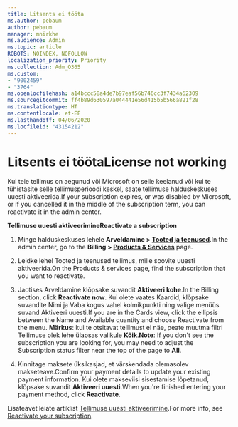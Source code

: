 ```yaml
---
title: Litsents ei tööta
ms.author: pebaum
author: pebaum
manager: mnirkhe
ms.audience: Admin
ms.topic: article
ROBOTS: NOINDEX, NOFOLLOW
localization_priority: Priority
ms.collection: Adm_O365
ms.custom:
- "9002459"
- "3764"
ms.openlocfilehash: a14bccc58a4de7b97eaf56b746cc3f7434a62309
ms.sourcegitcommit: ff4b89d630597a044441e56d415b5b566a821f28
ms.translationtype: HT
ms.contentlocale: et-EE
ms.lasthandoff: 04/06/2020
ms.locfileid: "43154212"
---
```

# <a name="license-not-working"></a><span data-ttu-id="10769-102">Litsents ei tööta</span><span class="sxs-lookup"><span data-stu-id="10769-102">License not working</span></span>

<span data-ttu-id="10769-103">Kui teie tellimus on aegunud või Microsoft on selle keelanud või kui te tühistasite selle tellimusperioodi keskel, saate tellimuse halduskeskuses uuesti aktiveerida.</span><span class="sxs-lookup"><span data-stu-id="10769-103">If your subscription expires, or was disabled by Microsoft, or if you cancelled it in the middle of the subscription term, you can reactivate it in the admin center.</span></span>

<span data-ttu-id="10769-104">**Tellimuse uuesti aktiveerimine**</span><span class="sxs-lookup"><span data-stu-id="10769-104">**Reactivate a subscription**</span></span>

1. <span data-ttu-id="10769-105">Minge halduskeskuses lehele **Arveldamine > [Tooted ja teenused](https://go.microsoft.com/fwlink/p/?linkid=842054)**.</span><span class="sxs-lookup"><span data-stu-id="10769-105">In the admin center, go to the **Billing > [Products & Services](https://go.microsoft.com/fwlink/p/?linkid=842054)** page.</span></span>

2. <span data-ttu-id="10769-106">Leidke lehel Tooted ja teenused tellimus, mille soovite uuesti aktiveerida.</span><span class="sxs-lookup"><span data-stu-id="10769-106">On the Products & services page, find the subscription that you want to reactivate.</span></span>

3. <span data-ttu-id="10769-107">Jaotises Arveldamine klõpsake suvandit **Aktiveeri kohe**.</span><span class="sxs-lookup"><span data-stu-id="10769-107">In the Billing section, click **Reactivate now**.</span></span>  <span data-ttu-id="10769-108">Kui olete vaates Kaardid, klõpsake suvandite Nimi ja Vaba kogus vahel kolmikpunkti ning valige menüüs suvand Aktiveeri uuesti.</span><span class="sxs-lookup"><span data-stu-id="10769-108">If you are in the Cards view, click the ellipsis between the Name and Available quantity and choose Reactivate from the menu.</span></span> <span data-ttu-id="10769-109">**Märkus**: kui te otsitavat tellimust ei näe, peate muutma filtri Tellimuse olek lehe ülaosas valikule **Kõik**.</span><span class="sxs-lookup"><span data-stu-id="10769-109">**Note**: If you don't see the subscription you are looking for, you may need to adjust the Subscription status filter near the top of the page to **All**.</span></span>

4. <span data-ttu-id="10769-110">Kinnitage maksete üksikasjad, et värskendada olemasolev makseteave.</span><span class="sxs-lookup"><span data-stu-id="10769-110">Confirm your payment details to update your existing payment information.</span></span> <span data-ttu-id="10769-111">Kui olete makseviisi sisestamise lõpetanud, klõpsake suvandit **Aktiveeri uuesti**.</span><span class="sxs-lookup"><span data-stu-id="10769-111">When you're finished entering your payment method, click **Reactivate**.</span></span>

<span data-ttu-id="10769-112">Lisateavet leiate artiklist [Tellimuse uuesti aktiveerimine](https://docs.microsoft.com/office365/admin/subscriptions-and-billing/reactivate-your-subscription).</span><span class="sxs-lookup"><span data-stu-id="10769-112">For more info, see [Reactivate your subscription](https://docs.microsoft.com/office365/admin/subscriptions-and-billing/reactivate-your-subscription).</span></span> 
